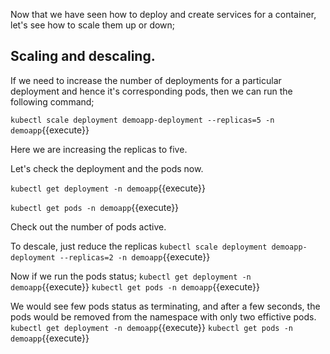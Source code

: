Now that we have seen how to deploy and create services for a container, let's see how to scale them up or down;

## Scaling and descaling.

If we need to increase the number of deployments for a particular deployment and hence it's corresponding pods, then we can run the following command;

`kubectl scale deployment demoapp-deployment --replicas=5 -n demoapp`{{execute}}

Here we are increasing the replicas to five.

Let's check the deployment and the pods now.

`kubectl get deployment -n demoapp`{{execute}}

`kubectl get pods -n demoapp`{{execute}}

Check out the number of pods active.

To descale, just reduce the replicas
`kubectl scale deployment demoapp-deployment --replicas=2 -n demoapp`{{execute}}

Now if we run the pods status;
`kubectl get deployment -n demoapp`{{execute}}
`kubectl get pods -n demoapp`{{execute}}

We would see few pods status as terminating, and after a few seconds, the pods would be removed from the namespace with only two effictive pods.
`kubectl get deployment -n demoapp`{{execute}}
`kubectl get pods -n demoapp`{{execute}}